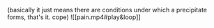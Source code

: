 (basically it just means there are conditions under which a precipitate forms, that's it. cope)
![[pain.mp4#play&loop]]